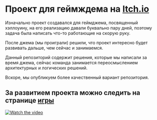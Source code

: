 # Проект для геймждема на [Itch.io](https://itch.io/)

Изначально проект создавался для геймджема, посвященный хэллоуину, на его реализацию давали буквально пару дней, поэтому задача была написать что-то работающие на скорую руку.

После джема (мы проиграли) решили, что проект интересно будет развивать дальше, чем сейчас и занимаемся.

Данный репозиторий содержит решения, которые мы написали за время джема, сейчас команда занимается переосмыслением архитектурных и логических решений.

Вскоре, мы опубликуем более качественный вариант репозитория.

## За развитием проекта можно следить на странице [игры](https://glzmo.itch.io/good-day-in-hell) 

[![Watch the video](https://img.itch.zone/aW1nLzE2MzAxOTQ3LnBuZw==/315x250%23c/SNDXqI.png)](https://www.youtube.com/watch?v=HQP2hxj52OI&feature=youtu.be)

